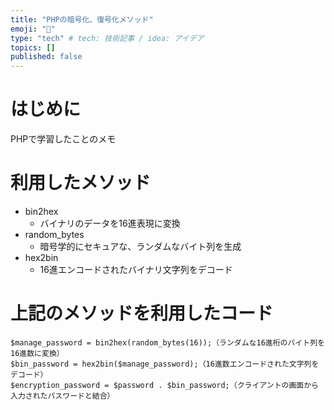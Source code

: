 ```yaml
---
title: "PHPの暗号化、復号化メソッド"
emoji: "🤖"
type: "tech" # tech: 技術記事 / idea: アイデア
topics: []
published: false
---
```


# はじめに
PHPで学習したことのメモ

# 利用したメソッド
- bin2hex
  - バイナリのデータを16進表現に変換
- random_bytes
  - 暗号学的にセキュアな、ランダムなバイト列を生成
- hex2bin
  - 16進エンコードされたバイナリ文字列をデコード

# 上記のメソッドを利用したコード
```
$manage_password = bin2hex(random_bytes(16));（ランダムな16進桁のバイト列を16進数に変換）
$bin_password = hex2bin($manage_password);（16進数エンコードされた文字列をデコード）
$encryption_password = $password . $bin_password;（クライアントの画面から入力されたパスワードと結合）
```